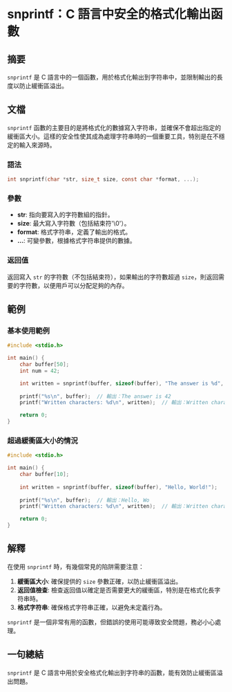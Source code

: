 <!--
Meta Description: # snprintf：C 語言中安全的格式化輸出函數 ## 摘要 `snprintf` 是 C 語言中的一個函數，用於格式化輸出到字符串中，並限制輸出的長度以防止緩衝區溢出。 ## 文檔 `snprintf` 函數的主要目的是將格式化的數據寫入字符串，並確保不會超出指定的緩衝區大小。這樣的安全性使其...
Meta Keywords: snprintf, buffer, written, int, char
-->

# snprintf：C 語言中安全的格式化輸出函數

## 摘要
`snprintf` 是 C 語言中的一個函數，用於格式化輸出到字符串中，並限制輸出的長度以防止緩衝區溢出。

## 文檔
`snprintf` 函數的主要目的是將格式化的數據寫入字符串，並確保不會超出指定的緩衝區大小。這樣的安全性使其成為處理字符串時的一個重要工具，特別是在不穩定的輸入來源時。

### 語法
```c
int snprintf(char *str, size_t size, const char *format, ...);
```

### 參數
- **str**: 指向要寫入的字符數組的指針。
- **size**: 最大寫入字符數（包括結束符'\0'）。
- **format**: 格式字符串，定義了輸出的格式。
- **...**: 可變參數，根據格式字符串提供的數據。

### 返回值
返回寫入 `str` 的字符數（不包括結束符），如果輸出的字符數超過 `size`，則返回需要的字符數，以便用戶可以分配足夠的內存。

## 範例
### 基本使用範例
```c
#include <stdio.h>

int main() {
    char buffer[50];
    int num = 42;

    int written = snprintf(buffer, sizeof(buffer), "The answer is %d", num);
    
    printf("%s\n", buffer);  // 輸出：The answer is 42
    printf("Written characters: %d\n", written);  // 輸出：Written characters: 20

    return 0;
}
```

### 超過緩衝區大小的情況
```c
#include <stdio.h>

int main() {
    char buffer[10];
    
    int written = snprintf(buffer, sizeof(buffer), "Hello, World!");
    
    printf("%s\n", buffer);  // 輸出：Hello, Wo
    printf("Written characters: %d\n", written);  // 輸出：Written characters: 13

    return 0;
}
```

## 解釋
在使用 `snprintf` 時，有幾個常見的陷阱需要注意：
1. **緩衝區大小**: 確保提供的 `size` 參數正確，以防止緩衝區溢出。
2. **返回值檢查**: 檢查返回值以確定是否需要更大的緩衝區，特別是在格式化長字符串時。
3. **格式字符串**: 確保格式字符串正確，以避免未定義行為。

`snprintf` 是一個非常有用的函數，但錯誤的使用可能導致安全問題，務必小心處理。

## 一句總結
`snprintf` 是 C 語言中用於安全格式化輸出到字符串的函數，能有效防止緩衝區溢出問題。